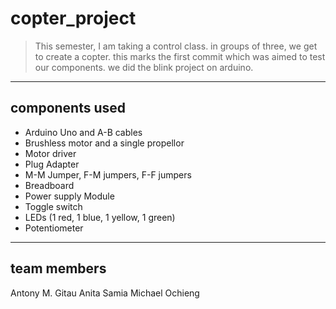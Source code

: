 # copter_project

>This semester, I am taking a control class. in groups of three, we get to create a copter. this marks the first commit which was aimed to test our components. we did the blink project on arduino.

---
components used
---
- Arduino Uno and A-B cables
- Brushless motor and a single propellor
- Motor driver 
- Plug Adapter 
- M-M Jumper, F-M jumpers, F-F jumpers
- Breadboard 
- Power supply Module 
- Toggle switch 
- LEDs (1 red, 1 blue, 1 yellow, 1 green)
- Potentiometer 



---
team members
---
Antony M. Gitau
Anita Samia
Michael Ochieng
